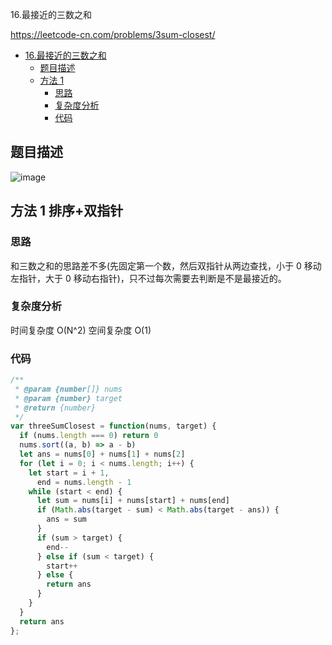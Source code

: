 16.最接近的三数之和

https://leetcode-cn.com/problems/3sum-closest/
- [16.最接近的三数之和](#16.最接近的三数之和)
  - [题目描述](#题目描述)
  - [方法 1](#方法-1-排序+双指针)
    - [思路](#思路)
    - [复杂度分析](#复杂度分析)
    - [代码](#代码)

## 题目描述
![image](https://user-images.githubusercontent.com/32665965/132340267-43b5af5c-e57a-4a5f-8d43-adca5159a679.png)

## 方法 1 排序+双指针

### 思路
和三数之和的思路差不多(先固定第一个数，然后双指针从两边查找，小于 0 移动左指针，大于 0 移动右指针)，只不过每次需要去判断是不是最接近的。

### 复杂度分析
时间复杂度 O(N^2)
空间复杂度 O(1)

### 代码
```js
/**
 * @param {number[]} nums
 * @param {number} target
 * @return {number}
 */
var threeSumClosest = function(nums, target) {
  if (nums.length === 0) return 0
  nums.sort((a, b) => a - b)
  let ans = nums[0] + nums[1] + nums[2]
  for (let i = 0; i < nums.length; i++) {
    let start = i + 1,
      end = nums.length - 1
    while (start < end) {
      let sum = nums[i] + nums[start] + nums[end]
      if (Math.abs(target - sum) < Math.abs(target - ans)) {
        ans = sum
      }
      if (sum > target) {
        end--
      } else if (sum < target) {
        start++
      } else {
        return ans
      }
    }
  }
  return ans
};
```
